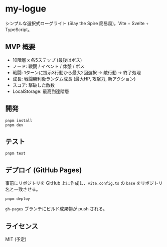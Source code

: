 # my-logue

シンプルな選択式ローグライト (Slay the Spire 簡易風)。Vite + Svelte + TypeScript。

## MVP 概要
- 10階層 x 各5ステップ (最後はボス)
- ノード: 戦闘 / イベント / 休憩 / ボス
- 戦闘: 1ターンに提示3行動から最大2回選択 → 敵行動 → 終了処理
- 成長: 戦闘勝利後ランダム成長 (最大HP, 攻撃力, 新アクション)
- スコア: 撃破した敵数
- LocalStorage: 最高到達階層

## 開発
```
pnpm install
pnpm dev
```

## テスト
```
pnpm test
```

## デプロイ (GitHub Pages)
事前にリポジトリを GitHub 上に作成し、`vite.config.ts` の `base` をリポジトリ名と一致させる。
```
pnpm deploy
```
`gh-pages` ブランチにビルド成果物が push される。

## ライセンス
MIT (予定)
